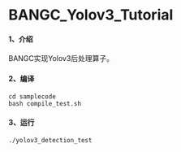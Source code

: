 # BANGC_Yolov3_Tutorial

#### 1、介绍

BANGC实现Yolov3后处理算子。

#### 2、编译

```shell
cd samplecode
bash compile_test.sh
```

#### 3、运行

```
./yolov3_detection_test
```

